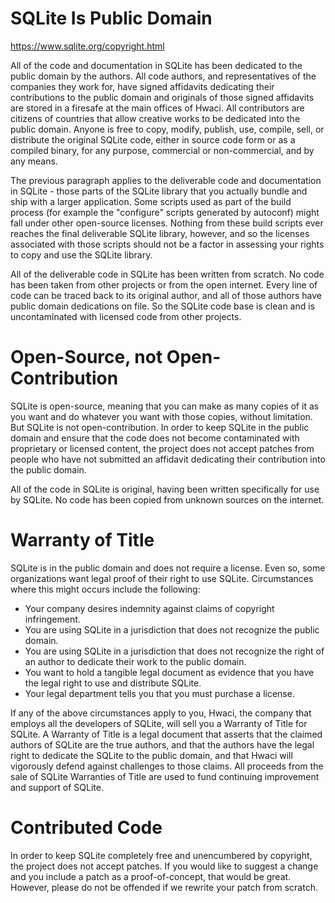 # SQLite Is Public Domain

<https://www.sqlite.org/copyright.html>

All of the code and documentation in SQLite has been dedicated to the public domain by the authors. All code authors, and representatives of the companies they work for, have signed affidavits dedicating their contributions to the public domain and originals of those signed affidavits are stored in a firesafe at the main offices of Hwaci. All contributors are citizens of countries that allow creative works to be dedicated into the public domain. Anyone is free to copy, modify, publish, use, compile, sell, or distribute the original SQLite code, either in source code form or as a compiled binary, for any purpose, commercial or non-commercial, and by any means.

The previous paragraph applies to the deliverable code and documentation in SQLite - those parts of the SQLite library that you actually bundle and ship with a larger application. Some scripts used as part of the build process (for example the "configure" scripts generated by autoconf) might fall under other open-source licenses. Nothing from these build scripts ever reaches the final deliverable SQLite library, however, and so the licenses associated with those scripts should not be a factor in assessing your rights to copy and use the SQLite library.

All of the deliverable code in SQLite has been written from scratch. No code has been taken from other projects or from the open internet. Every line of code can be traced back to its original author, and all of those authors have public domain dedications on file. So the SQLite code base is clean and is uncontaminated with licensed code from other projects.

# Open-Source, not Open-Contribution

SQLite is open-source, meaning that you can make as many copies of it as you want and do whatever you want with those copies, without limitation. But SQLite is not open-contribution. In order to keep SQLite in the public domain and ensure that the code does not become contaminated with proprietary or licensed content, the project does not accept patches from people who have not submitted an affidavit dedicating their contribution into the public domain.

All of the code in SQLite is original, having been written specifically for use by SQLite. No code has been copied from unknown sources on the internet.

# Warranty of Title

SQLite is in the public domain and does not require a license. Even so, some organizations want legal proof of their right to use SQLite. Circumstances where this might occurs include the following:

- Your company desires indemnity against claims of copyright infringement.
- You are using SQLite in a jurisdiction that does not recognize the public domain.
- You are using SQLite in a jurisdiction that does not recognize the right of an author to dedicate their work to the public domain.
- You want to hold a tangible legal document as evidence that you have the legal right to use and distribute SQLite.
- Your legal department tells you that you must purchase a license.

If any of the above circumstances apply to you, Hwaci, the company that employs all the developers of SQLite, will sell you a Warranty of Title for SQLite. A Warranty of Title is a legal document that asserts that the claimed authors of SQLite are the true authors, and that the authors have the legal right to dedicate the SQLite to the public domain, and that Hwaci will vigorously defend against challenges to those claims. All proceeds from the sale of SQLite Warranties of Title are used to fund continuing improvement and support of SQLite.

# Contributed Code

In order to keep SQLite completely free and unencumbered by copyright, the project does not accept patches. If you would like to suggest a change and you include a patch as a proof-of-concept, that would be great. However, please do not be offended if we rewrite your patch from scratch.
